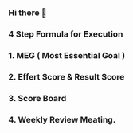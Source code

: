 ### Hi there 👋

### 4 Step Formula for Execution

### 1. MEG ( Most Essential Goal )
### 2. Effert Score & Result Score
### 3. Score Board
### 4. Weekly Review Meating.

<!--
**MohamedGoush/MohamedGoush** is a ✨ _special_ ✨ repository because its `README.md` (this file) appears on your GitHub profile.

Here are some ideas to get you started:

- 🔭 I’m currently working on ...
- 🌱 I’m currently learning ...
- 👯 I’m looking to collaborate on ...
- 🤔 I’m looking for help with ...
- 💬 Ask me about ...
- 📫 How to reach me: ...
- 😄 Pronouns: ...
- ⚡ Fun fact: ...
-->
